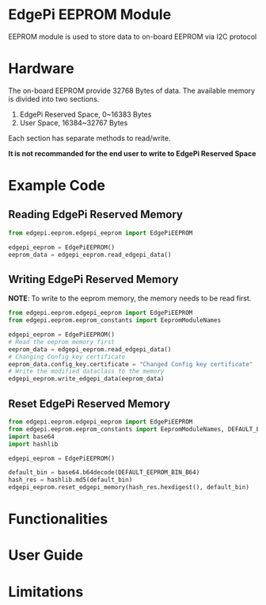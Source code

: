 # EdgePi EEPROM Module
EEPROM module is used to store data to on-board EEPROM via I2C protocol

# Hardware
The on-board EEPROM provide 32768 Bytes of data. The available memory is divided into two sections.
1. EdgePi Reserved Space, 0~16383 Bytes
2. User Space, 16384~32767 Bytes

Each section has separate methods to read/write. 

__It is not recommanded for the end user to write to EdgePi Reserved Space__

# Example Code

## Reading EdgePi Reserved Memory
```python
from edgepi.eeprom.edgepi_eeprom import EdgePiEEPROM

edgepi_eeprom = EdgePiEEPROM()
eeprom_data = edgepi_eeprom.read_edgepi_data()
```
## Writing EdgePi Reserved Memory
__NOTE__: To write to the eeprom memory, the memory needs to be read first.
```python
from edgepi.eeprom.edgepi_eeprom import EdgePiEEPROM
from edgepi.eeprom.eeprom_constants import EepromModuleNames

edgepi_eeprom = EdgePiEEPROM()
# Read the eeprom memory first
eeprom_data = edgepi_eeprom.read_edgepi_data()
# Changing Config_key certificate
eeprom_data.config_key.certificate = "Changed Config key certificate"
# Write the modified dataclass to the memory
edgepi_eeprom.write_edgepi_data(eeprom_data)
```

## Reset EdgePi Reserved Memory
```python
from edgepi.eeprom.edgepi_eeprom import EdgePiEEPROM
from edgepi.eeprom.eeprom_constants import EepromModuleNames, DEFAULT_EEPROM_BIN_B64
import base64
import hashlib

edgepi_eeprom = EdgePiEEPROM()

default_bin = base64.b64decode(DEFAULT_EEPROM_BIN_B64)
hash_res = hashlib.md5(default_bin)
edgepi_eeprom.reset_edgepi_memory(hash_res.hexdigest(), default_bin)
```



# Functionalities

# User Guide

# Limitations 